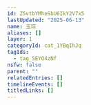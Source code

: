 ```yaml
---
id: Z5vtbYMheSbU6IkY2V7x5
lastUpdated: "2025-06-13"
name: 玉琮
aliases: []
layer: 1
categoryId: cat_1YBqIhJq
tagIds:
  - tag_5EYO4zNf
nsfw: false
parent: ""
relatedEntries: []
timelineEvents: []
titledLinks: []
---
```


